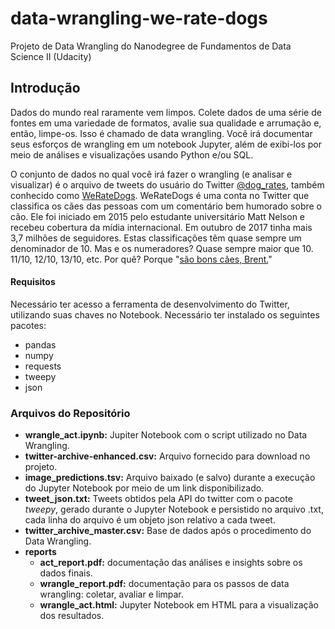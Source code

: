 # data-wrangling-we-rate-dogs
Projeto de Data Wrangling do Nanodegree de Fundamentos de Data Science II (Udacity)

## Introdução
Dados do mundo real raramente vem limpos. Colete dados de uma série de fontes em uma variedade de formatos, avalie sua qualidade e arrumação e, então, limpe-os. Isso é chamado de data wrangling. Você irá documentar seus esforços de wrangling em um notebook Jupyter, além de exibi-los por meio de análises e visualizações usando Python e/ou SQL.

O conjunto de dados no qual você irá fazer o wrangling (e analisar e visualizar) é o arquivo de tweets do usuário do Twitter [@dog_rates](https://twitter.com/dog_rates), também conhecido como [WeRateDogs](https://en.wikipedia.org/wiki/WeRateDogs). WeRateDogs é uma conta no Twitter que classifica os cães das pessoas com um comentário bem humorado sobre o cão. Ele foi iniciado em 2015 pelo estudante universitário Matt Nelson e recebeu cobertura da mídia internacional. Em outubro de 2017 tinha mais 3,7 milhões de seguidores. Estas classificações têm quase sempre um denominador de 10. Mas e os numeradores? Quase sempre maior que 10. 11/10, 12/10, 13/10, etc. Por quê? Porque "[são bons cães, Brent.](https://knowyourmeme.com/memes/theyre-good-dogs-brent)"

#### Requisitos

Necessário ter acesso a ferramenta de desenvolvimento do Twitter, utilizando suas chaves no Notebook.
Necessário ter instalado os seguintes pacotes:
* pandas
* numpy
* requests
* tweepy
* json

### Arquivos do Repositório

* **wrangle_act.ipynb:** Jupiter Notebook com o script utilizado no Data Wrangling.
* **twitter-archive-enhanced.csv:** Arquivo fornecido para download no projeto.
* **image_predictions.tsv:** Arquivo baixado (e salvo) durante a execução do Jupyter Notebook por meio de um link disponibilizado.
* **tweet_json.txt:** Tweets obtidos pela API do twitter com o pacote *tweepy*, gerado durante o Jupyter Notebook e persistido no arquivo .txt, cada linha do arquivo é um objeto json relativo a cada tweet.
* **twitter_archive_master.csv:** Base de dados após o procedimento do Data Wrangling.
* **reports**
  * **act_report.pdf:** documentação das análises e insights sobre os dados finais.
  * **wrangle_report.pdf:** documentação para os passos de data wrangling: coletar, avaliar e limpar.
  * **wrangle_act.html:** Jupyter Notebook em HTML para a visualização dos resultados.
